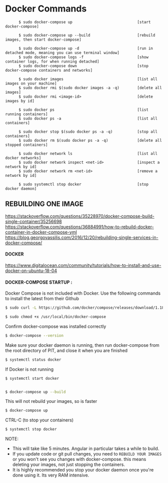 # Docker Commands

```
      $ sudo docker-compose up                             [start docker-compose]

      $ sudo docker-compose up --build                     [rebuild images, then start docker-compose]

      $ sudo docker-compose up -d                          [run in detached mode, meaning you can use terminal window]
      $ sudo docker-compose logs -f                        [show container logs, for when running detached]
      $ sudo docker-compose down                           [stop docker-compose containers and networks]

      $ sudo docker images                                 [list all images on your machine]
      $ sudo docker rmi $(sudo docker images -a -q)        [delete all images]
      $ sudo docker rmi <image-id>                         [delete images by id]

      $ sudo docker ps                                     [list running containers]
      $ sudo docker ps -a                                  [list all containers]   

      $ sudo docker stop $(sudo docker ps -a -q)           [stop all containers]
      $ sudo docker rm $(sudo docker ps -a -q)             [delete all stopped containers]

      $ sudo docker network ls                             [list all docker networks]
      $ sudo docker network inspect <net-id>               [inspect a network by id]
      $ sudo docker network rm <net-id>                    [remove a network by id]

      $ sudo systemctl stop docker                         [stop docker daemon]
```

## REBUILDING ONE IMAGE

https://stackoverflow.com/questions/35228970/docker-compose-build-single-container/35256698
https://stackoverflow.com/questions/36884991/how-to-rebuild-docker-container-in-docker-compose-yml
https://blog.georgovassilis.com/2016/12/20/rebuilding-single-services-in-docker-compose/



#### DOCKER

https://www.digitalocean.com/community/tutorials/how-to-install-and-use-docker-on-ubuntu-18-04


#### DOCKER-COMPOSE STARTUP :
Docker Compose is not included with Docker. Use the following commands to install the latest from their Github
```sh
$ sudo curl -L https://github.com/docker/compose/releases/download/1.18.0/docker-compose-`uname -s`-`uname -m` -o /usr/local/bin/docker-compose
```
```sh
$ sudo chmod +x /usr/local/bin/docker-compose
```
Confirm docker-compose was installed correctly
```sh
$ docker-compose --version
```
Make sure your docker daemon is running, then run docker-compose from the root directory of PIT, and close it when you are finished
```sh
$ systemctl status docker
```
If Docker is not running
```sh
$ systemctl start docker
```
```sh

```
```sh
$ docker-compose up --build
```
This will not rebuild your images, so is faster
```sh
$ docker-compose up
```
CTRL-C (to stop your containers)
```sh
$ systemctl stop docker
```
NOTE:
  - This will take like 5 minutes. Angular in particular takes a while to build.
  - If you update code or git pull changes, you need to `REBUILD YOUR IMAGES` or you won't see you changes with docker-compose. this means deleting your images, not just stopping the containers.
  - It is highly recommended you stop your docker daemon once you're done using it. Its very RAM intensive.
